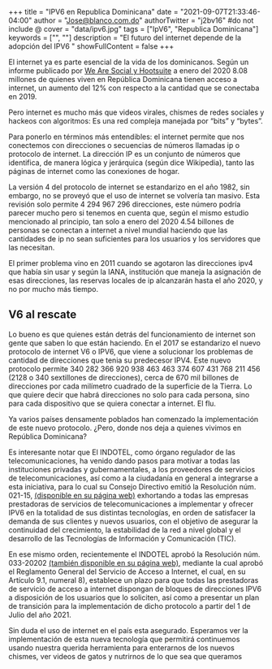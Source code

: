 +++
title = "IPV6 en Republica Dominicana"
date = "2021-09-07T21:33:46-04:00"
author = "Jose@blanco.com.do"
authorTwitter = "j2bv16" #do not include @
cover = "data/ipv6.jpg"
tags = ["IpV6", "Republica Dominicana"]
keywords = ["", ""]
description = "El futuro del internet depende de la adopción del IPV6
"
showFullContent = false
+++


El internet ya es parte esencial de la vida de los dominicanos. Según un informe publicado por [We Are Social y Hootsuite](https://datareportal.com/reports/digital-2020-dominican-republic) a enero del 2020 8.08 millones de quienes viven en República Dominicana tienen acceso a internet, un aumento del 12% con respecto a la cantidad que se conectaba en 2019.

Pero internet es mucho más que videos virales, chismes de redes sociales y hackeos con algoritmos: Es una red compleja manejada por “bits” y “bytes”.

Para ponerlo en términos más entendibles: el internet permite que nos conectemos con direcciones o secuencias de números llamadas ip o protocolo de internet. La dirección IP es un conjunto de números que identifica, de manera lógica y jerárquica (según dice Wikipedia), tanto las páginas de internet como las conexiones de hogar.

La versión 4 del protocolo de internet se estandarizo en el año 1982, sin embargo, no se proveyó que el uso de internet se volvería tan masivo. Esta revisión solo permite 4 294 967 296 direcciones, este número podría parecer mucho pero si tenemos en cuenta que, según el mismo estudio mencionado al principio, tan solo a enero del 2020 4.54 billones de personas se conectan a internet a nivel mundial haciendo que las cantidades de ip no sean suficientes para los usuarios y los servidores que las necesitan.

El primer problema vino en 2011 cuando se agotaron las direcciones ipv4 que había sin usar y según la IANA, institución que maneja la asignación de esas direcciones, las reservas locales de ip alcanzarán hasta el año 2020, y no por mucho más tiempo.

## V6 al rescate

Lo bueno es que quienes están detrás del funcionamiento de internet son gente que saben lo que están haciendo. En el 2017 se estandarizo el nuevo protocolo de internet V6 o IPV6, que viene a solucionar los problemas de cantidad de direcciones que tenia su predecesor IPV4. Este nuevo protocolo permite 340 282 366 920 938 463 463 374 607 431 768 211 456 (2128 o 340 sextillones de direcciones), cerca de 670 mil billones de direcciones por cada milímetro cuadrado de la superficie de la Tierra. Lo que quiere decir que habrá direcciones no solo para cada persona, sino para cada dispositivo que se quiera conectar a internet. El flu.

Ya varios países densamente poblados han comenzado la implementación de este nuevo protocolo. ¿Pero, donde nos deja a quienes vivimos en República Dominicana?

Es interesante notar que El INDOTEL, como órgano regulador de las telecomunicaciones, ha venido dando pasos para motivar a todas las instituciones privadas y gubernamentales, a los proveedores de servicios de telecomunicaciones, así como a la ciudadanía en general a integrarse a esta iniciativa, para lo cual su Consejo Directivo emitió la Resolución núm. 021-15, [(disponible en su página web)](https://transparencia.indotel.gob.do/media/5233/resoluci%C3%B3n-no-021-15.pdf)  exhortando a todas las empresas prestadoras de servicios de telecomunicaciones a implementar y ofrecer IPV6 en la totalidad de sus distintas tecnologías, en orden de satisfacer la demanda de sus clientes y nuevos usuarios, con el objetivo de asegurar la continuidad del crecimiento, la estabilidad de la red a nivel global y el desarrollo de las Tecnologías de Información y Comunicación (TIC).

En ese mismo orden, recientemente el INDOTEL aprobó la Resolución núm. 033-20202 [(también disponible en su página web)](https://transparencia.indotel.gob.do/media/213842/res_signed_033-2020_que_aprueba_el_reglamento_general_del_servicio_de_acceso_a_internet__1__signed.pdf), mediante la cual aprobó el Reglamento General del Servicio de Acceso a Internet, el cual, en su Artículo 9.1, numeral 8), establece un plazo para que todas las prestadoras de servicio de acceso a internet dispongan de bloques de direcciones IPV6 a disposición de los usuarios que lo soliciten, así como a presentar un plan de transición para la implementación de dicho protocolo a partir del 1 de Julio del año 2021.

Sin duda el uso de internet en el país esta asegurado. Esperamos ver la implementación de esta nueva tecnología que permitirá continuemos usando nuestra querida herramienta para enterarnos de los nuevos chismes, ver videos de gatos y nutrirnos de lo que sea que queramos